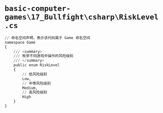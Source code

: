 # `basic-computer-games\17_Bullfight\csharp\RiskLevel.cs`

```py
// 命名空间声明，表示该代码属于 Game 命名空间
namespace Game
{
    /// <summary>
    /// 枚举不同游戏中操作的风险级别
    /// </summary>
    public enum RiskLevel
    {
        // 低风险级别
        Low,
        // 中等风险级别
        Medium,
        // 高风险级别
        High
    }
}
```